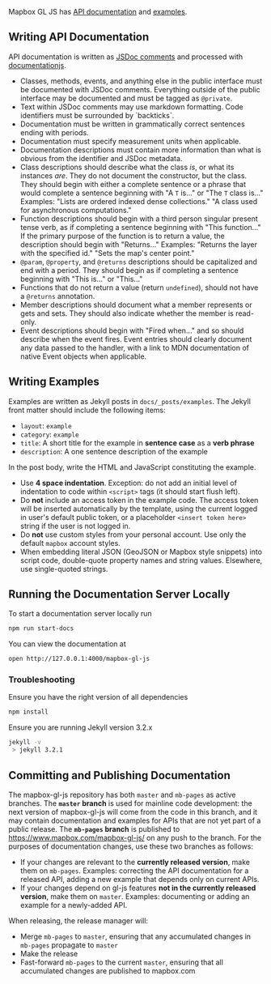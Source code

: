 Mapbox GL JS has [API documentation](#api-documentation) and [examples](#examples).

## Writing API Documentation

API documentation is written as [JSDoc comments](http://usejsdoc.org/) and processed with [documentationjs](http://documentation.js.org/).

* Classes, methods, events, and anything else in the public interface must be documented with JSDoc comments. Everything outside of the public interface may be documented and must be tagged as `@private`.
* Text within JSDoc comments may use markdown formatting. Code identifiers must be surrounded by \`backticks\`.
* Documentation must be written in grammatically correct sentences ending with periods.
* Documentation must specify measurement units when applicable.
* Documentation descriptions must contain more information than what is obvious from the identifier and JSDoc metadata.
* Class descriptions should describe what the class *is*, or what its instances *are*. They do not document the constructor, but the class. They should begin with either a complete sentence or a phrase that would complete a sentence beginning with "A `T` is..." or "The `T` class is..." Examples: "Lists are ordered indexed dense collections." "A class used for asynchronous computations."
* Function descriptions should begin with a third person singular present tense verb, as if completing a sentence beginning with "This function..." If the primary purpose of the function is to return a value, the description should begin with "Returns..." Examples: "Returns the layer with the specified id." "Sets the map's center point."
* `@param`, `@property`, and `@returns` descriptions should be capitalized and end with a period. They should begin as if completing a sentence beginning with "This is..." or "This..."
* Functions that do not return a value (return `undefined`), should not have a `@returns` annotation.
* Member descriptions should document what a member represents or gets and sets. They should also indicate whether the member is read-only.
* Event descriptions should begin with "Fired when..." and so should describe when the event fires. Event entries should clearly document any data passed to the handler, with a link to MDN documentation of native Event objects when applicable.

## Writing Examples

Examples are written as Jekyll posts in `docs/_posts/examples`. The Jekyll front matter should include the following items:

* `layout`: `example`
* `category`: `example`
* `title`: A short title for the example in **sentence case** as a **verb phrase**
* `description`: A one sentence description of the example

In the post body, write the HTML and JavaScript constituting the example.

* Use **4 space indentation**. Exception: do not add an initial level of indentation to code within `<script>` tags (it should start flush left).
* Do **not** include an access token in the example code. The access token will be inserted automatically by the template, using the current logged in user's default public token, or a placeholder `<insert token here>` string if the user is not logged in.
* Do **not** use custom styles from your personal account. Use only the default `mapbox` account styles.
* When embedding literal JSON (GeoJSON or Mapbox style snippets) into script code, double-quote property names and string values. Elsewhere, use single-quoted strings.

## Running the Documentation Server Locally

To start a documentation server locally run
```bash
npm run start-docs
```

You can view the documentation at

```bash
open http://127.0.0.1:4000/mapbox-gl-js
```

### Troubleshooting

Ensure you have the right version of all dependencies

```bash
npm install
```

Ensure you are running Jekyll version 3.2.x

```bash
jekyll -v
 > jekyll 3.2.1
```

## Committing and Publishing Documentation

The mapbox-gl-js repository has both `master` and `mb-pages` as active branches. The **`master` branch** is used for mainline code development: the next version of mapbox-gl-js will come from the code in this branch, and it may contain documentation and examples for APIs that are not yet part of a public release. The **`mb-pages` branch** is published to https://www.mapbox.com/mapbox-gl-js/ on any push to the branch. For the purposes of documentation changes, use these two branches as follows:

* If your changes are relevant to the **currently released version**, make them on `mb-pages`. Examples: correcting the API documentation for a released API, adding a new example that depends only on current APIs.
* If your changes depend on gl-js features **not in the currently released version**, make them on `master`. Examples: documenting or adding an example for a newly-added API.

When releasing, the release manager will:

* Merge `mb-pages` to `master`, ensuring that any accumulated changes in `mb-pages` propagate to `master`
* Make the release
* Fast-forward `mb-pages` to the current `master`, ensuring that all accumulated changes are published to mapbox.com
